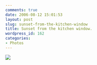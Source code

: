 ```yaml
---
comments: true
date: 2006-08-12 15:01:53
layout: post
slug: sunset-from-the-kitchen-window
title: Sunset from the kitchen window.
wordpress_id: 162
categories:
- Photos
---
```


![](http://www.chrisfleming.org//uploads/sunset_from_flat.jpg)
